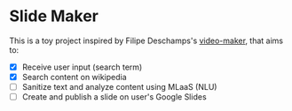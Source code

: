 # Slide Maker

This is a toy project inspired by Filipe Deschamps's [video-maker](https://github.com/filipedeschamps/video-maker), that aims to:

- [x] Receive user input (search term)
- [x] Search content on wikipedia
- [ ] Sanitize text and analyze content using MLaaS (NLU)
- [ ] Create and publish a slide on user's Google Slides
